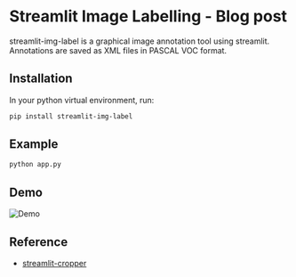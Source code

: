 # Streamlit Image Labelling - Blog post

streamlit-img-label is a graphical image annotation tool using streamlit. Annotations are saved as XML files in PASCAL VOC format.

## Installation

In your python virtual environment, run:

```sh
pip install streamlit-img-label
```

## Example
```sh
python app.py
```

## Demo
![Demo](asset/st_img_label.gif)

## Reference

- [streamlit-cropper](https://github.com/turner-anderson/streamlit-cropper)